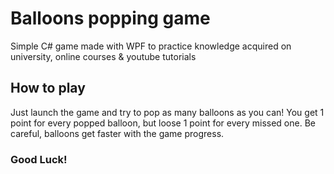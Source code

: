 # Balloons popping game

Simple C# game made with WPF to practice knowledge acquired on university, online courses & youtube tutorials

## How to play

Just launch the game and try to pop as many balloons as you can! You get 1 point for every popped balloon, but loose 1 point for every missed one.
Be careful, balloons get faster with the game progress.

### Good Luck!
